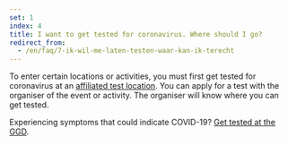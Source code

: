 ```yaml
---
set: 1
index: 4
title: I want to get tested for coronavirus. Where should I go?
redirect_from: 
  - /en/faq/7-ik-wil-me-laten-testen-waar-kan-ik-terecht
---
```

To enter certain locations or activities, you must first get tested for coronavirus at an <a href="/en/testafspraak-in-app">affiliated test location</a>. You can apply for a test with the organiser of the event or activity. The organiser will know where you can get tested.

Experiencing symptoms that could indicate COVID-19? <a href="/en/testafspraak-in-app">Get tested at the GGD</a>. 
